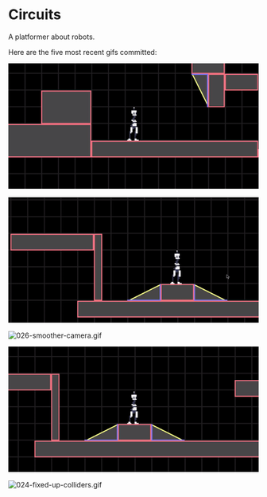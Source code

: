 # Circuits
A platformer about robots.

Here are the five most recent gifs committed:

![028-run-animation.gif](gifs/028-run-animation.gif?raw=true "028-run-animation")

![027-crouching.gif](gifs/027-crouching.gif?raw=true "027-crouching")

![026-smoother-camera.gif](gifs/026-smoother-camera.gif?raw=true "026-smoother-camera")

![025-player-sprites.gif](gifs/025-player-sprites.gif?raw=true "025-player-sprites")

![024-fixed-up-colliders.gif](gifs/024-fixed-up-colliders.gif?raw=true "024-fixed-up-colliders")
